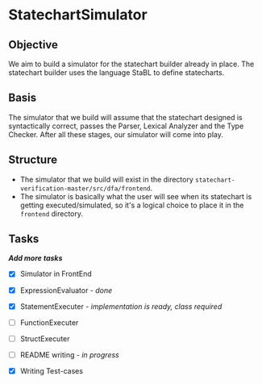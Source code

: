 # StatechartSimulator

## Objective
We aim to build a simulator for the statechart builder already in place. The statechart builder uses the language StaBL to define statecharts. 

## Basis
The simulator that we build will assume that the statechart designed is syntactically correct, passes the Parser, Lexical Analyzer and the Type Checker. After all these stages, our simulator will come into play.

## Structure
- The simulator that we build will exist in the directory `statechart-verification-master/src/dfa/frontend`. 
- The simulator is basically what the user will see when its statechart is getting executed/simulated, so it's a logical choice to place it in the `frontend` directory. 

## Tasks

**_Add more tasks_**
- [x] Simulator in FrontEnd 
- [x] ExpressionEvaluator - *done*
- [x] StatementExecuter - *implementation is ready, class required*
- [ ] FunctionExecuter
- [ ] StructExecuter
- [ ] README writing - *in progress*
- [X] Writing Test-cases

